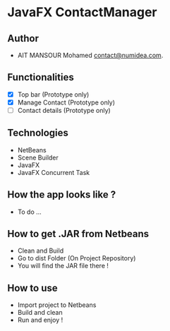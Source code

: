 
# JavaFX ContactManager


## Author
- AIT MANSOUR Mohamed <contact@numidea.com>.

## Functionalities
- [x] Top bar (Prototype only)
- [x] Manage Contact (Prototype only)
- [ ] Contact details (Prototype only)

## Technologies
- NetBeans
- Scene Builder
- JavaFX
- JavaFX Concurrent Task

## How the app looks like ?
- To do ...

## How to get .JAR from Netbeans
- Clean and Build
- Go to dist Folder (On Project Repository)
- You will find the JAR file there !

## How to use
- Import project to Netbeans
- Build and clean
- Run and enjoy !
